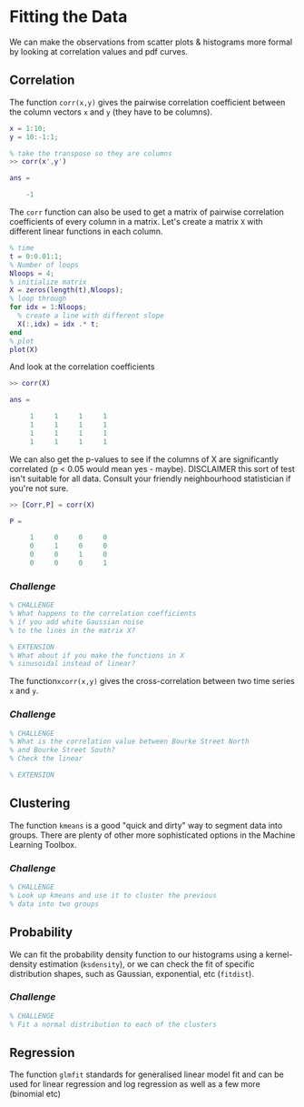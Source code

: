 # Fitting the Data

We can make the observations from scatter plots & histograms more formal by looking at correlation values and pdf curves.

## Correlation
The function `corr(x,y)` gives the pairwise correlation coefficient between the column vectors `x` and `y` (they have to be columns).

``` Matlab
x = 1:10;
y = 10:-1:1;

% take the transpose so they are columns
>> corr(x',y')

ans =

    -1
```

The `corr` function can also be used to get a matrix of pairwise correlation coefficients of every column in a matrix. Let's create a matrix `X` with different linear functions in each column.

``` Matlab
% time
t = 0:0.01:1;
% Number of loops
Nloops = 4;
% initialize matrix
X = zeros(length(t),Nloops);
% loop through
for idx = 1:Nloops;
  % create a line with different slope
  X(:,idx) = idx .* t;      
end
% plot
plot(X)
```
And look at the correlation coefficients

``` Matlab
>> corr(X)

ans =

     1     1     1     1
     1     1     1     1
     1     1     1     1
     1     1     1     1
```

We can also get the p-values to see if the columns of X are significantly correlated (p < 0.05 would mean yes - maybe). DISCLAIMER this sort of test isn't suitable for all data. Consult your friendly neighbourhood statistician if you're not sure.

``` Matlab
>> [Corr,P] = corr(X)

P =

     1     0     0     0
     0     1     0     0
     0     0     1     0
     0     0     0     1
```

### *Challenge*
``` Matlab
% CHALLENGE
% What happens to the correlation coefficients
% if you add white Gaussian noise
% to the lines in the matrix X?

% EXTENSION
% What about if you make the functions in X 
% sinusoidal instead of linear? 

```
     




The function`xcorr(x,y)` gives the cross-correlation between two time series `x` and `y`.

### *Challenge*
``` Matlab
% CHALLENGE
% What is the correlation value between Bourke Street North
% and Bourke Street South?
% Check the linear 

% EXTENSION

```

## Clustering

The function `kmeans` is a good "quick and dirty" way to segment data into groups. There are plenty of other more sophisticated options in the Machine Learning Toolbox.

### *Challenge*
``` Matlab
% CHALLENGE 
% Look up kmeans and use it to cluster the previous 
% data into two groups
```

## Probability

We can fit the probability density function to our histograms using a kernel-density estimation (`ksdensity`), or we can check the fit of specific distribution shapes, such as Gaussian, exponential, etc (`fitdist`).

### *Challenge*
``` Matlab
% CHALLENGE
% Fit a normal distribution to each of the clusters
```


## Regression

The function `glmfit` standards for generalised linear model fit and can be used for linear regression and log regression as well as a few more (binomial etc)
